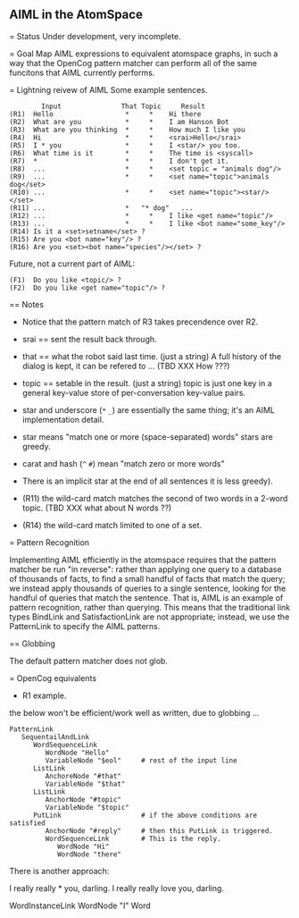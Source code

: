 
AIML in the AtomSpace
---------------------

= Status
Under development, very incomplete.

= Goal
Map AIML expressions to equivalent atomspace graphs, in such a
way that the OpenCog pattern matcher can perform all of the same
funcitons that AIML currently performs.

= Lightning reivew of AIML
Some example sentences.

```
        Input               That Topic     Result
(R1)  Hello                  *     *    Hi there
(R2)  What are you           *     *    I am Hanson Bot
(R3)  What are you thinking  *     *    How much I like you
(R4)  Hi                     *     *    <srai>Hello</srai>
(R5)  I * you                *     *    I <star/> you too.
(R6)  What time is it        *     *    The time is <syscall>
(R7)  *                      *     *    I don't get it.
(R8)  ...                    *     *    <set topic = "animals dog"/>
(R9)  ...                    *     *    <set name="topic">animals dog</set>
(R10) ...                    *     *    <set name="topic"><star/></set>
(R11) ...                    *   "* dog"   ...
(R12) ...                    *     *    I like <get name="topic"/>
(R13) ...                    *     *    I like <bot name="some_key"/>
(R14) Is it a <set>setname</set> ?
(R15) Are you <bot name="key"/> ?
(R16) Are you <set><bot name="species"/></set> ?
```

Future, not a current part of AIML:
```
(F1)  Do you like <topic/> ?
(F2)  Do you like <get name="topic"/> ?
```

== Notes
* Notice that the pattern match of R3 takes precendence over R2.
* srai == sent the result back through.
* that == what the robot said last time. (just a string)
  A full history of the dialog is kept, it can be refered to ...
  (TBD XXX How ???)
* topic == setable in the result. (just a string)
  topic is just one key in a general key-value store of per-conversation
  key-value pairs.

* star and underscore (`*` `_`) are essentially the same thing; it's an AIML
  implementation detail.
* star means "match one or more (space-separated) words"
  stars are greedy.
* carat and hash (`^` `#`) mean "match zero or more words"
* There is an implicit star at the end of all sentences it is less
  greedy).
* (R11) the wild-card match matches the second of two words in a
  2-word topic.  (TBD XXX what about N words ??)
* (R14) the wild-card match limited to one of a set.

= Pattern Recognition

Implementing AIML efficiently in the atomspace requires that the pattern
matcher be run "in reverse": rather than applying one query to a
database of thousands of facts, to find a small handful of facts that
match the query; we instead apply thousands of queries to a single
sentence, looking for the handful of queries that match the sentence.
That is, AIML is an example of pattern recognition, rather than
querying.  This means that the traditional link types BindLink and
SatisfactionLink are not appropriate; instead, we use the PatternLink
to specify the AIML patterns.

== Globbing

The default pattern matcher does not glob.


= OpenCog equivalents
* R1 example.

the below won't be efficient/work well as written, due to globbing ...
```
PatternLink
   SequentailAndLink
      WordSequenceLink
         WordNode "Hello"
         VariableNode "$eol"     # rest of the input line
      ListLink
         AnchoreNode "#that"
         VariableNode "$that"
      ListLink
         AnchorNode "#topic"
         VariableNode "$topic"
      PutLink                    # if the above conditions are satisfied
         AnchorNode "#reply"     # then this PutLink is triggered.
         WordSequenceLink        # This is the reply.
            WordNode "Hi"
            WordNode "there"
```

There is another approach:

I really really * you, darling.
I really really love you, darling.

WordInstanceLink
   WordNode "I"
   Word

